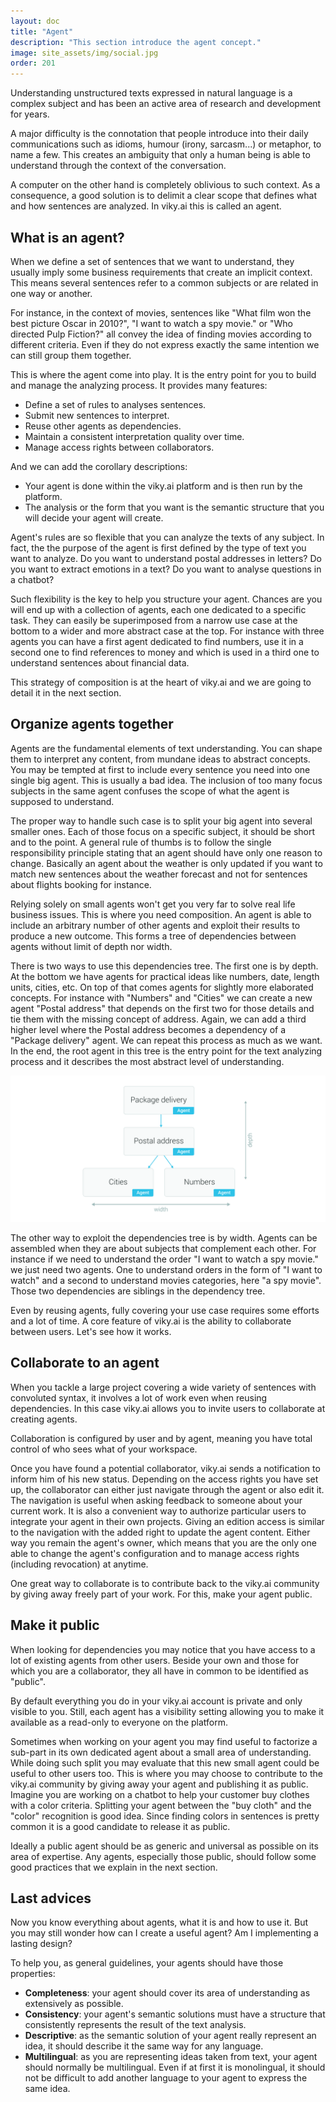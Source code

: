```yaml
---
layout: doc
title: "Agent"
description: "This section introduce the agent concept."
image: site_assets/img/social.jpg
order: 201
---
```


Understanding unstructured texts expressed in natural language is a complex subject and has been an active area of research and development for years.

A major difficulty is the connotation that people introduce into their daily communications such as idioms, humour (irony, sarcasm...) or metaphor, to name a few. This creates an ambiguity that only a human being is able to understand through the context of the conversation.

A computer on the other hand is completely oblivious to such context. As a consequence, a good solution is to delimit a clear scope that defines what and how sentences are analyzed. In viky.ai this is called an agent.

## What is an agent?

When we define a set of sentences that we want to understand, they usually imply some business requirements that create an implicit context. This means several sentences refer to a common subjects or are related in one way or another.

For instance, in the context of movies, sentences like "What film won the best picture Oscar in 2010?", "I want to watch a spy movie." or "Who directed Pulp Fiction?" all convey the idea of finding movies according to different criteria. Even if they do not express exactly the same intention we can still group them together.

This is where the agent come into play. It is the entry point for you to build and manage the analyzing process. It provides many features:

* Define a set of rules to analyses sentences.
* Submit new sentences to interpret.
* Reuse other agents as dependencies.
* Maintain a consistent interpretation quality over time.
* Manage access rights between collaborators.

And we can add the corollary descriptions:

* Your agent is done within the viky.ai platform and is then run by the platform.
* The analysis or the form that you want is the semantic structure that you will decide your agent will create.

Agent's rules are so flexible that you can analyze the texts of any subject. In fact, the the purpose of the agent is first defined by the type of text you want to analyze. Do you want to understand postal addresses in letters? Do you want to extract emotions in a text? Do you want to analyse questions in a chatbot?

Such flexibility is the key to help you structure your agent. Chances are you will end up with a collection of agents, each one dedicated to a specific task. They can easily be superimposed from a narrow use case at the bottom to a wider and more abstract case at the top. For instance with three agents you can have a first agent dedicated to find numbers, use it in a second one to find references to money and which is used in a third one to understand sentences about financial data.

This strategy of composition is at the heart of viky.ai and we are going to detail it in the next section.


## Organize agents together

Agents are the fundamental elements of text understanding. You can shape them to interpret any content, from mundane ideas to abstract concepts.
You may be tempted at first to include every sentence you need into one single big agent. This is usually a bad idea. The inclusion of too many focus subjects in the same agent confuses the scope of what the agent is supposed to understand.

The proper way to handle such case is to split your big agent into several smaller ones. Each of those focus on a specific subject, it should be short and to the point. A general rule of thumbs is to follow the single responsibility principle stating that an agent should have only one reason to change. Basically an agent about the weather is only updated if you want to match new sentences about the weather forecast and not for sentences about flights booking for instance.

Relying solely on small agents won't get you very far to solve real life business issues. This is where you need composition. An agent is able to include an arbitrary number of other agents and exploit their results to produce a new outcome. This forms a tree of dependencies between agents without limit of depth nor width.

There is two ways to use this dependencies tree. The first one is by depth. At the bottom we have agents for practical ideas like numbers, date, length units, cities, etc. On top of that comes agents for slightly more elaborated concepts. For instance with "Numbers" and "Cities" we can create a new agent "Postal address" that depends on the first two for those details and tie them with the missing concept of address. Again, we can add a third higher level where the Postal address becomes a dependency of a "Package delivery" agent. We can repeat this process as much as we want. In the end, the root agent in this tree is the entry point for the text analyzing process and it describes the most abstract level of understanding.

![Dependencies tree schema](img/dependencies.png "Package delivery uses Postal address witch uses Numbers and Cities")

The other way to exploit the dependencies tree is by width. Agents can be assembled when they are about subjects that complement each other. For instance if we need to understand the order "I want to watch a spy movie." we just need two agents. One to understand orders in the form of "I want to watch" and a second to understand movies categories, here "a spy movie". Those two dependencies are siblings in the dependency tree.

Even by reusing agents, fully covering your use case requires some efforts and a lot of time. A core feature of viky.ai is the ability to collaborate between users. Let's see how it works.


## Collaborate to an agent

When you tackle a large project covering a wide variety of sentences with convoluted syntax, it involves a lot of work even when reusing dependencies. In this case viky.ai allows you to invite users to collaborate at creating agents.

Collaboration is configured by user and by agent, meaning you have total control of who sees what of your workspace.

Once you have found a potential collaborator, viky.ai sends a notification to inform him of his new status. Depending on the access rights you have set up, the collaborator can either just navigate through the agent or also edit it.
The navigation is useful when asking feedback to someone about your current work. It is also a convenient way to authorize particular users to integrate your agent in their own projects.
Giving an edition access is similar to the navigation with the added right to update the agent content.
Either way you remain the agent's owner, which means that you are the only one able to change the agent's configuration and to manage access rights (including revocation) at anytime.

One great way to collaborate is to contribute back to the viky.ai community by giving away freely part of your work. For this, make your agent public.


## Make it public

When looking for dependencies you may notice that you have access to a lot of existing agents from other users. Beside your own and those for which you are a collaborator, they all have in common to be identified as "public".

By default everything you do in your viky.ai account is private and only visible to you. Still, each agent has a visibility setting allowing you to make it available as a read-only to everyone on the platform.

Sometimes when working on your agent you may find useful to factorize a sub-part in its own dedicated agent about a small area of understanding. While doing such split you may evaluate that this new small agent could be useful to other users too. This is where you may choose to contribute to the viky.ai community by giving away your agent and publishing it as public. Imagine you are working on a chatbot to help your customer buy clothes with a color criteria. Splitting your agent between the "buy cloth" and the "color" recognition is good idea. Since finding colors in sentences is pretty common it is a good candidate to release it as public.

Ideally a public agent should be as generic and universal as possible on its area of expertise. Any agents, especially those public, should follow some good practices that we explain in the next section.


## Last advices

Now you know everything about agents, what it is and how to use it. But you may still wonder how can I create a useful agent? Am I implementing a lasting design?

To help you, as general guidelines, your agents should have those properties:

* **Completeness**: your agent should cover its area of understanding as extensively as possible.
* **Consistency**: your agent's semantic solutions must have a structure that consistently represents the result of the text analysis.
* **Descriptive**: as the semantic solution of your agent really represent an idea, it should describe it the same way for any language.
* **Multilingual**: as you are representing ideas taken from text, your agent should normally be multilingual. Even if at first it is monolingual, it should not be difficult to add another language to your agent to express the same idea.
